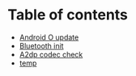 # Table of contents

* [Android O update](README.md)
* [Bluetooth init](untitled.md)
* [A2dp codec check](untitled-1.md)
* [temp](temp.md)

